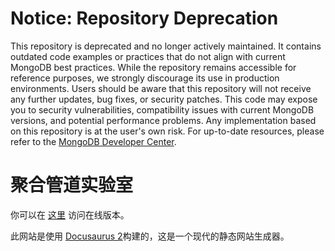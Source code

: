 # Notice: Repository Deprecation
This repository is deprecated and no longer actively maintained. It contains outdated code examples or practices that do not align with current MongoDB best practices. While the repository remains accessible for reference purposes, we strongly discourage its use in production environments.
Users should be aware that this repository will not receive any further updates, bug fixes, or security patches. This code may expose you to security vulnerabilities, compatibility issues with current MongoDB versions, and potential performance problems. Any implementation based on this repository is at the user's own risk.
For up-to-date resources, please refer to the [MongoDB Developer Center](https://mongodb.com/developer).

# 聚合管道实验室

你可以在 [这里](https://mongodb-developer.github.io/aggregation-pipeline-lab-cn/) 访问在线版本。

此网站是使用 [Docusaurus 2](https://docusaurus.io/)构建的，这是一个现代的静态网站生成器。
